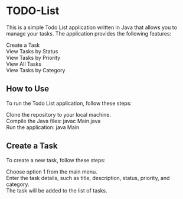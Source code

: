 # TODO-List 
This is a simple Todo List application written in Java that allows you to manage your tasks. The application provides the following features:

Create a Task  
View Tasks by Status  
View Tasks by Priority  
View All Tasks  
View Tasks by Category  
## How to Use  
To run the Todo List application, follow these steps:

Clone the repository to your local machine.  
Compile the Java files: javac Main.java  
Run the application: java Main
## Create a Task  
To create a new task, follow these steps:  

Choose option 1 from the main menu.  
Enter the task details, such as title, description, status, priority, and category.  
The task will be added to the list of tasks.  
